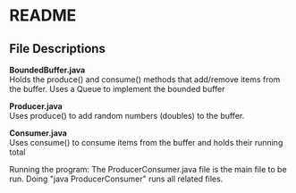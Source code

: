 <h1>README</h1>
<h2>File Descriptions</h2>
<b>BoundedBuffer.java</b> <br />
Holds the produce() and consume() methods that add/remove items from the buffer. Uses a Queue to implement the bounded buffer<br />

<b>Producer.java</b> <br />
Uses produce() to add random numbers (doubles) to the buffer. <br />

<b>Consumer.java</b> <br />
Uses consume() to consume items from the buffer and holds their running total

Running the program: The ProducerConsumer.java file is the main file to be run. Doing "java ProducerConsumer" runs all related files.